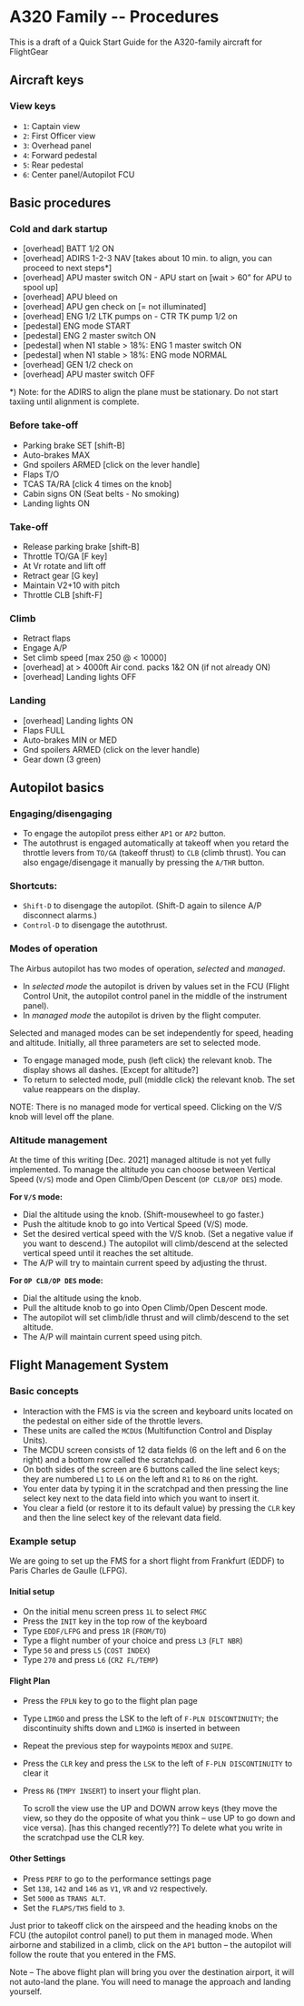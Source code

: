 # A320 Family -- Procedures
This is a draft of a Quick Start Guide for the A320-family aircraft for FlightGear

## Aircraft keys
### View keys

* `1`: Captain view
* `2`: First Officer view
* `3`: Overhead panel
* `4`: Forward pedestal
* `5`: Rear pedestal
* `6`: Center panel/Autopilot FCU

## Basic procedures
### Cold and dark startup

* [overhead] BATT 1/2 ON
* [overhead] ADIRS 1-2-3 NAV [takes about 10 min. to align, you can proceed to next steps*]
* [overhead] APU master switch ON - APU start on [wait > 60” for APU to spool up]
* [overhead] APU bleed on
* [overhead] APU gen check on [= not illuminated]
* [overhead] ENG 1/2 LTK pumps on - CTR TK pump 1/2 on
* [pedestal] ENG mode START
* [pedestal] ENG 2 master switch ON
* [pedestal] when N1 stable > 18%: ENG 1 master switch ON
* [pedestal] when N1 stable > 18%: ENG mode NORMAL
* [overhead] GEN 1/2 check on
* [overhead] APU master switch OFF

*) Note: for the ADIRS to align the plane must be stationary. Do not start taxiing until alignment is complete.

### Before take-off

* Parking brake SET [shift-B]
* Auto-brakes MAX
* Gnd spoilers ARMED [click on the lever handle]
* Flaps T/O
* TCAS TA/RA [click 4 times on the knob]
* Cabin signs ON (Seat belts - No smoking)
* Landing lights ON

### Take-off

* Release parking brake [shift-B]
* Throttle TO/GA [F key]
* At Vr rotate and lift off
* Retract gear [G key]
* Maintain V2+10 with pitch
* Throttle CLB [shift-F]

### Climb

* Retract flaps
* Engage A/P
* Set climb speed [max 250 @ < 10000]
* [overhead] at > 4000ft Air cond. packs 1&2 ON (if not already ON)
* [overhead] Landing lights OFF

### Landing

* [overhead] Landing lights ON
* Flaps FULL
* Auto-brakes MIN or MED
* Gnd spoilers ARMED (click on the lever handle)
* Gear down (3 green)

## Autopilot basics
### Engaging/disengaging

* To engage the autopilot press either `AP1` or `AP2` button.
* The autothrust is engaged automatically at takeoff when you retard the throttle levers from `TO/GA` (takeoff thrust) to `CLB` (climb thrust). You can also engage/disengage it manually by pressing the `A/THR` button.

### Shortcuts:

* `Shift-D` to disengage the autopilot. (Shift-D again to silence A/P disconnect alarms.)
* `Control-D` to disengage the autothrust.

### Modes of operation

The Airbus autopilot has two modes of operation, *selected* and *managed*.

* In *selected mode* the autopilot is driven by values set in the FCU (Flight Control Unit, the autopilot control panel in the middle of the instrument panel).
* In *managed mode* the autopilot is driven by the flight computer.

Selected and managed modes can be set independently for speed, heading and altitude. Initially, all three parameters are set to selected mode.

* To engage managed mode, push (left click) the relevant knob. The display shows all dashes. [Except for altitude?]
* To return to selected mode, pull (middle click) the relevant knob. The set value reappears on the display.

NOTE: There is no managed mode for vertical speed. Clicking on the V/S knob will level off the plane.

### Altitude management

At the time of this writing [Dec. 2021] managed altitude is not yet fully implemented. To manage the altitude you can choose between Vertical Speed (`V/S`) mode and Open Climb/Open Descent (`OP CLB/OP DES`) mode.

**For `V/S` mode:**

* Dial the altitude using the knob. (Shift-mousewheel to go faster.)
* Push the altitude knob to go into Vertical Speed (V/S) mode.
* Set the desired vertical speed with the V/S knob. (Set a negative value if you want to descend.) The autopilot will climb/descend at the selected vertical speed until it reaches the set altitude.
* The A/P will try to maintain current speed by adjusting the thrust.

**For `OP CLB/OP DES` mode:**

* Dial the altitude using the knob.
* Pull the altitude knob to go into Open Climb/Open Descent mode.
* The autopilot will set climb/idle thrust and will climb/descend to the set altitude.
* The A/P will maintain current speed using pitch.

## Flight Management System
### Basic concepts

* Interaction with the FMS is via the screen and keyboard units located on the pedestal on either side of the throttle levers.
* These units are called the `MCDU`s (Multifunction Control and Display Units).
* The MCDU screen consists of 12 data fields (6 on the left and 6 on the right) and a bottom row called the scratchpad.
* On both sides of the screen are 6 buttons called the line select keys; they are numbered `L1` to `L6` on the left and `R1` to `R6` on the right.
* You enter data by typing it in the scratchpad and then pressing the line select key next to the data field into which you want to insert it.
* You clear a field (or restore it to its default value) by pressing the `CLR` key and then the line select key of the relevant data field.

### Example setup

We are going to set up the FMS for a short flight from Frankfurt (EDDF) to Paris Charles de Gaulle (LFPG).

#### Initial setup

* On the initial menu screen press `1L` to select `FMGC`
* Press the `INIT` key in the top row of the keyboard
* Type `EDDF/LFPG` and press `1R` (`FROM/TO`)
* Type a flight number of your choice and press `L3` (`FLT NBR`)
* Type `50` and press `L5` (`COST INDEX`)
* Type `270` and press `L6` (`CRZ FL/TEMP`)

#### Flight Plan

* Press the `FPLN` key to go to the flight plan page
* Type `LIMGO` and press the LSK to the left of `F-PLN DISCONTINUITY`; the discontinuity shifts down and `LIMGO` is inserted in between
* Repeat the previous step for waypoints `MEDOX` and `SUIPE`.
* Press the `CLR` key and press the `LSK` to the left of `F-PLN DISCONTINUITY` to clear it
* Press `R6` (`TMPY INSERT`) to insert your flight plan.

    To scroll the view use the UP and DOWN arrow keys (they move the view, so they do the opposite of what you think – use UP to go down and vice versa). [has this changed recently??]
    To delete what you write in the scratchpad use the CLR key.

#### Other Settings

* Press `PERF` to go to the performance settings page
* Set `138`, `142` and `146` as `V1`, `VR` and `V2` respectively.
* Set `5000` as `TRANS ALT`.
* Set the `FLAPS/THS` field to `3`.

Just prior to takeoff click on the airspeed and the heading knobs on the FCU (the autopilot control panel) to put them in managed mode. When airborne and stabilized in a climb, click on the `AP1` button – the autopilot will follow the route that you entered in the FMS.

Note – The above flight plan will bring you over the destination airport, it will not auto-land the plane. You will need to manage the approach and landing yourself.
